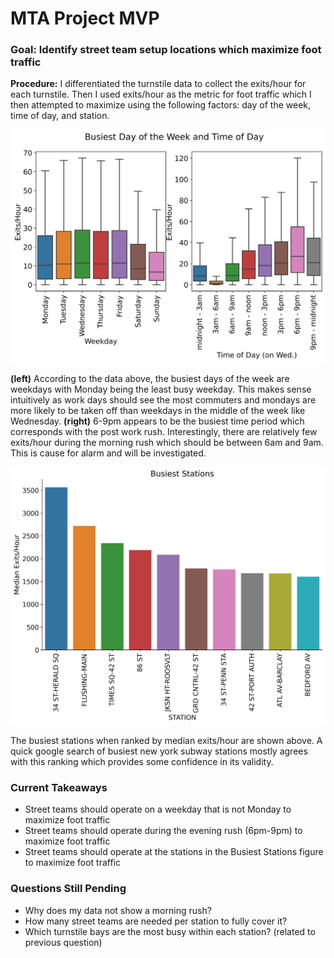 # MTA Project MVP

### Goal:  Identify street team setup locations which maximize foot traffic

**Procedure:** I differentiated the turnstile data to collect the exits/hour for each turnstile. Then I used exits/hour as the metric for foot traffic which I then attempted to maximize using the following factors: day of the week, time of day, and station.

<div>
<img src="busiest_day_and_time.png" width="700px"/>
</div>

**(left)** According to the data above, the busiest days of the week are weekdays with Monday being the least busy weekday. This makes sense intuitively as work days should see the most commuters and mondays are more likely to be taken off than weekdays in the middle of the week like Wednesday. **(right)** 6-9pm appears to be the busiest time period which corresponds with the post work rush. Interestingly, there are relatively few exits/hour during the morning rush which should be between 6am and 9am. This is cause for alarm and will be investigated.

<div>
<img src="top_stations_bar_chart.png" width="700px"/>
</div>

The busiest stations when ranked by median exits/hour are shown above. A quick google search of busiest new york subway stations mostly agrees with this ranking which provides some confidence in its validity.

### Current Takeaways
- Street teams should operate on a weekday that is not Monday to maximize foot traffic
- Street teams should operate during the evening rush (6pm-9pm) to maximize foot traffic
- Street teams should operate at the stations in the Busiest Stations figure to maximize foot traffic

### Questions Still Pending
- Why does my data not show a morning rush?
- How many street teams are needed per station to fully cover it?
- Which turnstile bays are the most busy within each station? (related to previous question)
